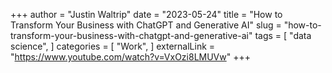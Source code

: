 +++
author = "Justin Waltrip"
date = "2023-05-24"
title = "How to Transform Your Business with ChatGPT and Generative AI"
slug = "how-to-transform-your-business-with-chatgpt-and-generative-ai"
tags = [
    "data science",
]
categories = [
    "Work",
]
externalLink = "https://www.youtube.com/watch?v=VxOzi8LMUVw"
+++
